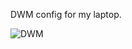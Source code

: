DWM config for my laptop.

![DWM](https://github.com/sanchezhs/dwm-dots/blob/master/dwm-laptop.png)
